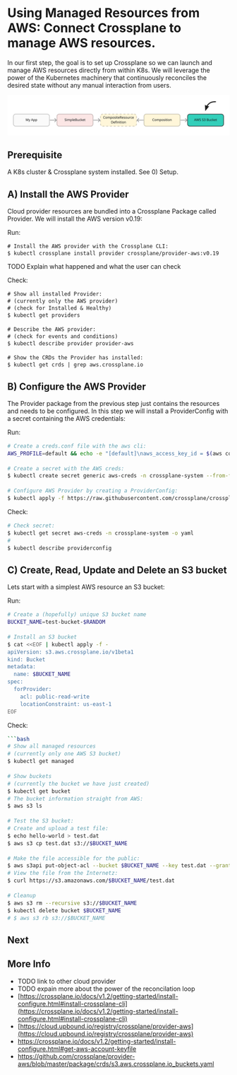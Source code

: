 # Using Managed Resources from AWS: Connect Crossplane to manage AWS resources.

In our first step, the goal is to set up Crossplane so we can launch and manage AWS resources directly from within K8s. We will leverage the power of the Kubernetes machinery that continuously reconciles the desired state without any manual interaction from users.  

![architecture-s3-bucket](architecture-s3-bucket.jpg)

## Prerequisite

A K8s cluster & Crossplane system installed. See 0) Setup.

## A) Install the AWS Provider

Cloud provider resources are bundled into a Crossplane Package called Provider. We will install the AWS version v0.19:

Run:
```Bash:
# Install the AWS provider with the Crossplane CLI:
$ kubectl crossplane install provider crossplane/provider-aws:v0.19
```

TODO Explain what happened and what the user can check

Check:
```Bash:
# Show all installed Provider:
# (currently only the AWS provider)
# (check for Installed & Healthy)
$ kubectl get providers

# Describe the AWS provider:
# (check for events and conditions)
$ kubectl describe provider provider-aws

# Show the CRDs the Provider has installed: 
$ kubectl get crds | grep aws.crossplane.io
```

## B) Configure the AWS Provider

The Provider package from the previous step just contains the resources and needs to be configured. In this step we will install a ProviderConfig with a secret containing the AWS credentials:

Run:
```bash
# Create a creds.conf file with the aws cli:
AWS_PROFILE=default && echo -e "[default]\naws_access_key_id = $(aws configure get aws_access_key_id --profile $AWS_PROFILE)\naws_secret_access_key = $(aws configure get aws_secret_access_key --profile $AWS_PROFILE)" > creds.conf

# Create a secret with the AWS creds:
$ kubectl create secret generic aws-creds -n crossplane-system --from-file=creds=./creds.conf

# Configure AWS Provider by creating a ProviderConfig:
$ kubectl apply -f https://raw.githubusercontent.com/crossplane/crossplane/release-1.2/docs/snippets/configure/aws/providerconfig.yaml
```

Check:
```bash
# Check secret: 
$ kubectl get secret aws-creds -n crossplane-system -o yaml
# 
$ kubectl describe providerconfig
```

## C) Create, Read, Update and Delete an S3 bucket

Lets start with a simplest AWS resource an S3 bucket: 

Run:
```bash
# Create a (hopefully) unique S3 bucket name
BUCKET_NAME=test-bucket-$RANDOM

# Install an S3 bucket
$ cat <<EOF | kubectl apply -f -
apiVersion: s3.aws.crossplane.io/v1beta1
kind: Bucket
metadata:
  name: $BUCKET_NAME
spec:
  forProvider:
    acl: public-read-write
    locationConstraint: us-east-1
EOF
```

Check:
```bash
```bash
# Show all managed resources
# (currently only one AWS S3 bucket)
$ kubectl get managed

# Show buckets 
# (currently the bucket we have just created)
$ kubectl get bucket
# The bucket information straight from AWS:
$ aws s3 ls

# Test the S3 bucket:
# Create and upload a test file:
$ echo hello-world > test.dat
$ aws s3 cp test.dat s3://$BUCKET_NAME

# Make the file accessible for the public:
$ aws s3api put-object-acl --bucket $BUCKET_NAME --key test.dat --grant-read uri=http://acs.amazonaws.com/groups/global/AllUsers
# View the file from the Internetz:
$ curl https://s3.amazonaws.com/$BUCKET_NAME/test.dat

# Cleanup
$ aws s3 rm --recursive s3://$BUCKET_NAME
$ kubectl delete bucket $BUCKET_NAME
# $ aws s3 rb s3://$BUCKET_NAME
```

## Next

## More Info

- TODO link to other cloud provider
- TODO expain more about the power of the reconcilation loop
- [https://crossplane.io/docs/v1.2/getting-started/install-configure.html#install-crossplane-cli](https://crossplane.io/docs/v1.2/getting-started/install-configure.html#install-crossplane-cli)
- [https://cloud.upbound.io/registry/crossplane/provider-aws](https://cloud.upbound.io/registry/crossplane/provider-aws)
- https://crossplane.io/docs/v1.2/getting-started/install-configure.html#get-aws-account-keyfile
- https://github.com/crossplane/provider-aws/blob/master/package/crds/s3.aws.crossplane.io_buckets.yaml